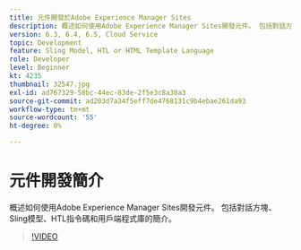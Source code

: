 ```yaml
---
title: 元件開發於Adobe Experience Manager Sites
description: 概述如何使用Adobe Experience Manager Sites開發元件。 包括對話方塊、Sling模型、HTL指令碼和用戶端程式庫的簡介。
version: 6.3, 6.4, 6.5, Cloud Service
topic: Development
feature: Sling Model, HTL or HTML Template Language
role: Developer
level: Beginner
kt: 4235
thumbnail: 32547.jpg
exl-id: ad767329-58bc-44ec-83de-2f5e3c8a30a3
source-git-commit: ad203d7a34f5eff7de4768131c9b4ebae261da93
workflow-type: tm+mt
source-wordcount: '55'
ht-degree: 0%

---
```


# 元件開發簡介

概述如何使用Adobe Experience Manager Sites開發元件。 包括對話方塊、Sling模型、HTL指令碼和用戶端程式庫的簡介。

>[!VIDEO](https://video.tv.adobe.com/v/32547/?quality=12&learn=on)
